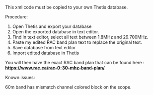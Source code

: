 This xml code must be copied to your own Thetis database.

Procedure:
1) Open Thetis and export your database
2) Open the exported database in text editor.
3) Find <BandText> in text editor, select all text between 1.8MHz and 29.700MHz.
4) Paste my edited RAC band plan text to replace the original text.
5) Save database from text editor
6) Import edited database in Thetis

You will then have the exact RAC band plan that can be found here : **https://www.rac.ca/rac-0-30-mhz-band-plan/**

Known issues:

60m band has mismatch channel colored block on the scope.


